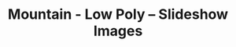 ---
title: Mountain - Low Poly – Slideshow Images
builder: true
type: coming-soon

# Content section
sections:
  - headerSection
  - servicesSection
  #- subscribeSection
  #- contactSection
  - mapSection

# Background images
slideshowImages:
  enable: true
  duration: 6000
  fade: 750
  images:
   - "/images/background-landscape-nature-rock-wilderness-mountain.jpg"
   - "/images/background-landscape-tree-forest-outdoor-rock-creek.jpg"
   - "/images/background-mountain-snow-winter.jpg"
   - "/images/background-landscape-tree-nature-forest-path.jpg"
   - "/images/background-path-woodland-nature-forest-ecosystem-temperate-broadleaf-and-mixed-forest.jpg"
   - "/images/background-landscape-tree-nature-rock-wilderness.jpg"

# Background effect
LowPolyEffect: 
  enable: true
  color: "rgba(255,255,255,0.04)"
  opacity: 0.3
  size: 0.6
  density: 100

---